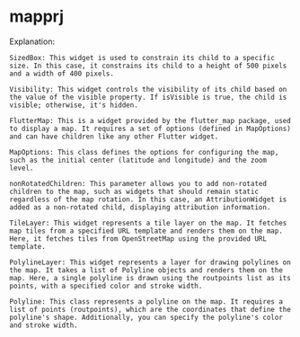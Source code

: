 # mapprj

Explanation: 

    SizedBox: This widget is used to constrain its child to a specific size. In this case, it constrains its child to a height of 500 pixels and a width of 400 pixels.

    Visibility: This widget controls the visibility of its child based on the value of the visible property. If isVisible is true, the child is visible; otherwise, it's hidden.

    FlutterMap: This is a widget provided by the flutter_map package, used to display a map. It requires a set of options (defined in MapOptions) and can have children like any other Flutter widget.

    MapOptions: This class defines the options for configuring the map, such as the initial center (latitude and longitude) and the zoom level.

    nonRotatedChildren: This parameter allows you to add non-rotated children to the map, such as widgets that should remain static regardless of the map rotation. In this case, an AttributionWidget is added as a non-rotated child, displaying attribution information.

    TileLayer: This widget represents a tile layer on the map. It fetches map tiles from a specified URL template and renders them on the map. Here, it fetches tiles from OpenStreetMap using the provided URL template.

    PolylineLayer: This widget represents a layer for drawing polylines on the map. It takes a list of Polyline objects and renders them on the map. Here, a single polyline is drawn using the routpoints list as its points, with a specified color and stroke width.

    Polyline: This class represents a polyline on the map. It requires a list of points (routpoints), which are the coordinates that define the polyline's shape. Additionally, you can specify the polyline's color and stroke width.
